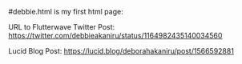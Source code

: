 #debbie.html is my first html page: 

URL to Flutterwave Twitter Post: https://twitter.com/debbieakaniru/status/1164982435140034560

Lucid Blog Post: https://lucid.blog/deborahakaniru/post/1566592881
